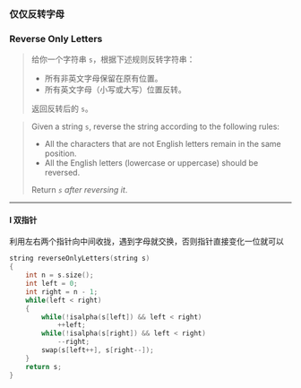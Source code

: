 ### 仅仅反转字母
### Reverse Only Letters

> 给你一个字符串 `s`，根据下述规则反转字符串：  
> - 所有非英文字母保留在原有位置。  
> - 所有英文字母（小写或大写）位置反转。  
> 
> 返回反转后的 `s`。  

> Given a string `s`, reverse the string according to the following rules:  
> - All the characters that are not English letters remain in the same position.  
> - All the English letters (lowercase or uppercase) should be reversed.  
> 
> Return *`s` after reversing it*.  

----------

#### I 双指针

利用左右两个指针向中间收拢，遇到字母就交换，否则指针直接变化一位就可以  

```cpp
string reverseOnlyLetters(string s) 
{
    int n = s.size();
    int left = 0;
    int right = n - 1;
    while(left < right)
    {
        while(!isalpha(s[left]) && left < right)
            ++left;
        while(!isalpha(s[right]) && left < right)
            --right;
        swap(s[left++], s[right--]);
    }
    return s;
}
```
